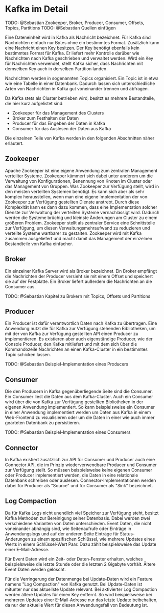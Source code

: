 # Kafka im Detail

TODO: @Sebastian Zookeeper, Broker, Producer, Consumer, Offsets, Topics, Partitions
TODO: @Sebastian Quellen einfügen

Eine Dateneinheit wird in Kafka als Nachricht bezeichnet. Für Kafka sind Nachrichten einfach nur Bytes ohne ein bestimmtes Format. Zusätzlich kann eine Nachricht einen Key besitzen. Der Key benötigt ebenfalls kein bestimmtes Format für Kafka. Er liefert mehr Kontrolle darüber wie Nachrichten nach Kafka geschrieben und verwaltet werden. Wird ein Key für Nachrichten verwendet, stellt Kafka sicher, dass Nachrichten mit demselben Key auch in derselben Partition landen.

Nachrichten werden in sogenannten Topics organisiert. Ein Topic ist in etwa wie eine Tabelle in einer Datenbank. Dadurch lassen sich unterschiedliche Arten von Nachrichten in Kafka gut voneinander trennen und abfragen.

Da Kafka stets als Cluster betrieben wird, besitzt es mehrere Bestandteile, die hier kurz aufgelistet sind:

* Zookeeper für das Management des Clusters
* Broker zum Festhalten der Daten
* Producer für das Eingeben der Daten in Kafka
* Consumer für das Auslesen der Daten aus Kafka

Die einzelnen Teile von Kafka werden in den folgenden Abschnitten näher erläutert.

## Zookeeper

Apache Zookeeper ist eine eigene Anwendung zum zentralen Management verteilter Systeme. Zookeeper kümmert sich dabei unter anderem um die Verwaltung von Konfigurationen, Benennung von Knoten im Cluster oder das Management von Gruppen. Was Zookeeper zur Verfügung stellt, wird in den meisten verteilten Systemen benötigt. Es kann sich aber als sehr komplex herausstellen, wenn man eine eigene Implementation der von Zookeeper zur Verfügung gestellten Dienste anstrebt. Durch diese Komplexität kann es dann dazu kommen, dass eine Implementation solcher Dienste zur Verwaltung der verteilten Systeme vernachlässigt wird. Dadurch werden die Systeme brüchig und kleinste Änderungen am Cluster zu einem größeren Problem. Zookeeper stellt als zentraler Service eine Schnittstelle zur Verfügung, um diesen Verwaltungsmehraufwand zu reduzieren und verteilte Systeme wartbarer zu gestalten. Zookeeper wird mit Kafka zusammen ausgeliefert und macht damit das Management der einzelnen Bestandteile von Kafka einfacher.

## Broker

Ein einzelner Kafka Server wird als Broker bezeichnet. Ein Broker empfängt die Nachrichten der Producer versieht sie mit einem Offset und speichert sie auf der Festplatte. Ein Broker liefert außerdem die Nachrichten an die Consumer aus.

TODO: @Sebastian Kapitel zu Brokern mit Topics, Offsets und Partitions

## Producer

Ein Producer ist dafür verantwortlich Daten nach Kafka zu übertragen. Eine Anwendung nutzt die für Kafka zur Verfügung stehenden Bibliotheken, um mit der von Kafka zur Verfügung gestellten API einen Producer zu implementieren. Es existieren aber auch eigenständige Producer, wie der Console Producer, den Kafka mitliefert und mit dem sich über die Kommandozeile Nachrichten an einen Kafka-Cluster in ein bestimmtes Topic schicken lassen.

TODO: @Sebastian Beispiel-Implementation eines Producers

## Consumer

Die den Producern in Kafka gegenüberliegende Seite sind die Consumer. Ein Consumer liest die Daten aus dem Kafka-Cluster. Auch ein Consumer wird über die von Kafka zur Verfügung gestellten Bibliotheken in der eigenen Anwendung implementiert. So kann beispielsweise ein Consumer in einer Anwendung implementiert werden um Daten aus Kafka in einem Web-Frontend zu visualisieren oder um die Daten in einer wie auch immer gearteten Datenbank zu persistieren.

TODO: @Sebastian Beispiel-Implementation eines Consumers

## Connector

In Kafka existiert zusätzlich zur API für Consumer und Producer auch eine Connector API, die im Prinzip wiederverwendbare Producer und Consumer zur Verfügung stellt. So müssen beispielsweise keine eigenen Consumer oder Producer implementiert werden, die Daten in eine relationale Datenbank schreiben oder auslesen. Connector-Implementationen werden dabei für Producer als "Source" und für Consumer als "Sink" bezeichnet.

## Log Compaction

Da für Kafka Logs nicht unendlich viel Speicher zur Verfügung steht, besitzt Kafka Methoden zur Bereinigung seiner Datenbasis. Dabei werden zwei verschiedene Varianten von Daten unterschieden. Event Daten, die nicht voneinander abhängig sind, wie Seitenaufrufe oder Einträge in Anwendungslogs und auf der anderen Seite Einträge für Status-Änderungen zu einem spezifischen Schlüssel, wie mehrere Updates eines Werts in einem Schlüssel-Wert Paar. Dazu zählt beispielsweise das Update einer E-Mail-Adresse.

Für Event Daten wird ein Zeit- oder Daten-Fenster erhalten, welches beispielsweise die letzte Stunde oder die letzten 2 Gigabyte vorhält. Ältere Event Daten werden gelöscht.

Für die Verringerung der Datenmenge bei Update-Daten wird ein Feature namens "Log Compaction" von Kafka genutzt. Bei Update-Daten ist mitunter nur das aktuellste Update relevant. Bei aktivierter Log Compaction werden ältere Updates für einen Key entfernt. So wird beispielsweise bei mehreren Updates einer E-Mail-Adresse nur das letzte Update beibehalten, da nur der aktuelle Wert für diesen Anwendungsfall von Bedeutung ist.
